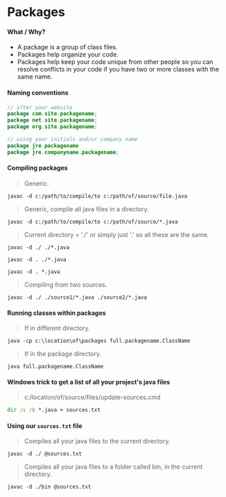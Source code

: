 # Packages

#### What / Why?
* A package is a group of class files.
* Packages help organize your code.  
* Packages help keep your code unique from other people so you can resolve conflicts in your code if you have two or more classes with the same name.  


#### Naming conventions
```java
// after your website
package com.site.packagename;
package net.site.packagename;
package org.site.packagename;

// using your initials and/or company name
package jre.packagename
package jre.companyname.packagename;
```

#### Compiling packages

>Generic.  

```
javac -d c:/path/to/compile/to c:/path/of/source/file.java
```

>Generic, compile all java files in a directory.  

```
javac -d c:/path/to/compile/to c:/path/of/source/*.java
```

>Current directory = './' or simply just '.' so all these are the same.  

```
javac -d ./ ./*.java 

javac -d . ./*.java

javac -d . *.java
```  

>Compiling from two sources.  

```
javac -d ./ ./source1/*.java ./source2/*.java
```

#### Running classes within packages
>If in different directory.  

```
java -cp c:\location\of\packages full.packagename.ClassName
```

>If in the package directory.  

```
java full.packagename.ClassName
```

#### Windows trick to get a list of all your project's java files
> c:/location/of/source/files/update-sources.cmd  

```cmd
dir /s /b *.java > sources.txt
```

#### Using our `sources.txt` file
>Compiles all your java files to the current directory.  

```
javac -d ./ @sources.txt
```

>Compiles all your java files to a folder called bin, in the current directory.  

```
javac -d ./bin @sources.txt
```
